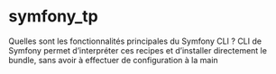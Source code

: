 # symfony_tp

Quelles sont les fonctionnalités principales du Symfony CLI ?
CLI de Symfony permet d’interpréter ces recipes et d’installer directement le bundle, sans avoir à effectuer de configuration à la main
